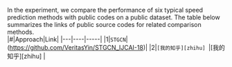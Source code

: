 In the experiment, we compare the performance of six typical speed prediction methods with public codes on a public dataset. The table below summarizes the links of public source codes for related comparison methods.<br>
|#|Approach|Link|
|---|----|-----|
|1|`STGCN`|(https://github.com/VeritasYin/STGCN_IJCAI-18)|
|2|`[我的知乎][zhihu] `|[我的知乎][zhihu] |
